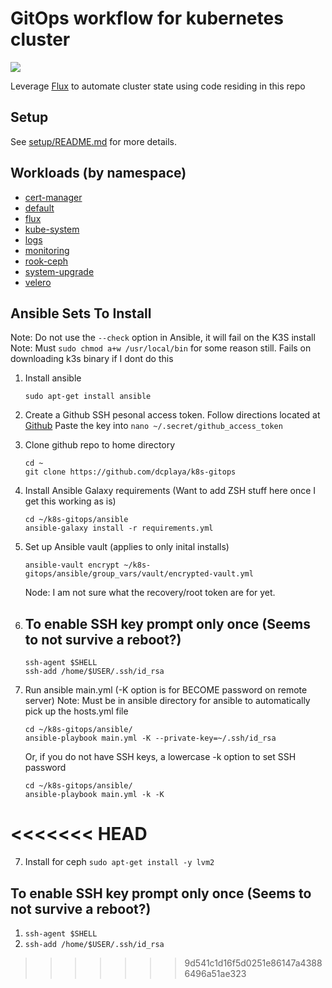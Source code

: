 # GitOps workflow for kubernetes cluster

![](https://i.imgur.com/9tvyWMp.png)

Leverage [Flux](https://github.com/fluxcd/flux) to automate cluster state using code residing in this repo

## Setup

See [setup/README.md](setup/README.md) for more details.

## Workloads (by namespace)

* [cert-manager](cert-manager/)
* [default](default/)
* [flux](flux/)
* [kube-system](kube-system/)
* [logs](logs/)
* [monitoring](monitoring/)
* [rook-ceph](rook-ceph/)
* [system-upgrade](system-upgrade/)
* [velero](velero/)

## Ansible Sets To Install

Note: Do not use the `--check` option in Ansible, it will fail on the K3S install
Note: Must `sudo chmod a+w /usr/local/bin` for some reason still. Fails on downloading k3s binary if I dont do this

1. Install ansible
   ```
   sudo apt-get install ansible
   ```
2. Create a Github SSH pesonal access token. Follow directions located at [Github](https://help.github.com/en/github/authenticating-to-github/creating-a-personal-access-token-for-the-command-line)
   Paste the key into `nano ~/.secret/github_access_token`
3. Clone github repo to home directory
   ```
   cd ~
   git clone https://github.com/dcplaya/k8s-gitops
   ```
4. Install Ansible Galaxy requirements (Want to add ZSH stuff here once I get this working as is)

   ```
   cd ~/k8s-gitops/ansible
   ansible-galaxy install -r requirements.yml
   ```
5. Set up Ansible vault (applies to only inital installs)
   ```
   ansible-vault encrypt ~/k8s-gitops/ansible/group_vars/vault/encrypted-vault.yml
   ```
   Node: I am not sure what the recovery/root token are for yet.

6. ## To enable SSH key prompt only once (Seems to not survive a reboot?)
   ```
   ssh-agent $SHELL
   ssh-add /home/$USER/.ssh/id_rsa
   ```

7. Run ansible main.yml (-K option is for BECOME password on remote server)
   Note: Must be in ansible directory for ansible to automatically pick up the hosts.yml file
   ```
   cd ~/k8s-gitops/ansible/
   ansible-playbook main.yml -K --private-key=~/.ssh/id_rsa
   ```

   Or, if you do not have SSH keys, a lowercase -k option to set SSH password
   ```
   cd ~/k8s-gitops/ansible/
   ansible-playbook main.yml -k -K
   ```
<<<<<<< HEAD
=======

7. Install for ceph
  `sudo apt-get install -y lvm2`


## To enable SSH key prompt only once (Seems to not survive a reboot?)

1. `ssh-agent $SHELL`
2. `ssh-add /home/$USER/.ssh/id_rsa`
>>>>>>> 9d541c1d16f5d0251e86147a43886496a51ae323
